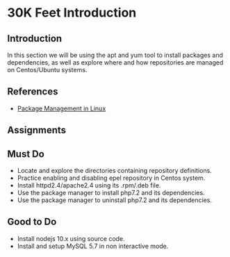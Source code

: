 # 30K Feet Introduction

## Introduction
In this section we will be using the apt and yum tool to install packages and dependencies, as well as explore where and how repositories are managed on Centos/Ubuntu systems.

## References
* [Package Management in Linux](https://www.digitalocean.com/community/tutorials/package-management-basics-apt-yum-dnf-pkg)

## Assignments
## Must Do
- Locate and explore the directories containing repository definitions.
- Practice enabling and disabling epel repository in Centos system.
- Install httpd2.4/apache2.4 using its .rpm/.deb file.
- Use the package manager to install php7.2 and its dependencies.
- Use the package manager to uninstall php7.2 and its dependencies.

## Good to Do
- Install nodejs 10.x using source code.
- Install and setup MySQL 5.7 in non interactive mode.
